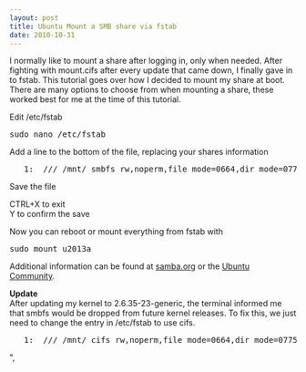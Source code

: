 ```yaml
---
layout: post
title: Ubuntu Mount a SMB share via fstab
date: 2010-10-31
---
```


I normally like to mount a share after logging in, only when needed. After fighting with mount.cifs after every update that came down, I finally gave in to fstab. This tutorial goes over how I decided to mount my share at boot. There are many options to choose from when mounting a share, these worked best for me at the time of this tutorial.   

Edit /etc/fstab  

<pre class="csharpcode">sudo nano /etc/fstab</pre>  
Add a line to the bottom of the file, replacing your shares information  
<div class="csharpcode"><pre><span class="lnum">   1:  </span>//<serverhostname>/<sharename> /mnt/<foldername> smbfs rw,noperm,file_mode=0664,dir_mode=0775,username=<username>,password=<password>    0    0</password></username></foldername></sharename></serverhostname></pre></div>  
Save the file   

CTRL+X to exit   
Y to confirm the save   

Now you can reboot or mount everything from fstab with   

  <pre class="csharpcode">sudo mount u2013a</pre>  

Additional information can be found at <a href="http://samba.org/" target="_blank">samba.org</a> or the <a href="http://www.ubuntu.com/support/community" target="_blank">Ubuntu Community</a>.   

**Update**   
After updating my kernel to 2.6.35-23-generic, the terminal informed me that smbfs would be dropped from future kernel releases. To fix this, we just need to change the entry in /etc/fstab to use cifs.  

<div class="csharpcode"><pre><span class="lnum">   1:  </span>//<serverhostname>/<sharename> /mnt/<foldername> cifs rw,noperm,file_mode=0664,dir_mode=0775,username=<username>,password=<password>    0    0</password></username></foldername></sharename></serverhostname></pre></div>",
